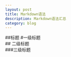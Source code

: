 ```yaml
---
layout: post
title: Markdown语法
description: Markdown语法汇总
category: blog
---
```

  
  
##标题
    #一级标题  
    ## 二级标题  
    ###三级标题
